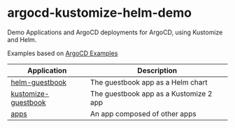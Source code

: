 # argocd-kustomize-helm-demo
Demo Applications and ArgoCD deployments for ArgoCD, using Kustomize and Helm.

Examples based on [ArgoCD Examples](https://github.com/argoproj/argocd-example-apps)

| Application | Description |
|-------------|-------------|
| [helm-guestbook](helm-guestbook/) | The guestbook app as a Helm chart |
| [kustomize-guestbook](kustomize-guestbook/) | The guestbook app as a Kustomize 2 app |
| [apps](apps/) | An app composed of other apps |


